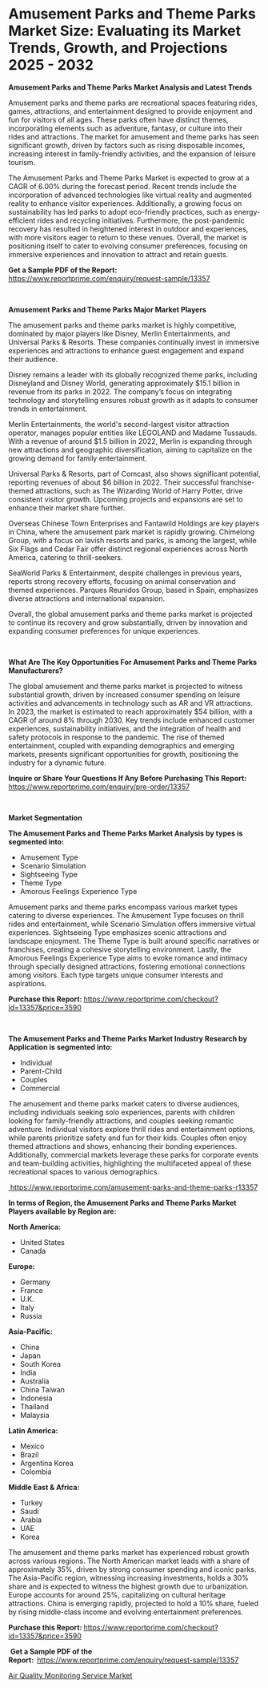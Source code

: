 <p><h1>Amusement Parks and Theme Parks Market Size: Evaluating its Market Trends, Growth, and Projections 2025 - 2032</h1></p><p><strong>Amusement Parks and Theme Parks Market Analysis and Latest Trends</strong></p>
<p><p>Amusement parks and theme parks are recreational spaces featuring rides, games, attractions, and entertainment designed to provide enjoyment and fun for visitors of all ages. These parks often have distinct themes, incorporating elements such as adventure, fantasy, or culture into their rides and attractions. The market for amusement and theme parks has seen significant growth, driven by factors such as rising disposable incomes, increasing interest in family-friendly activities, and the expansion of leisure tourism.</p><p>The Amusement Parks and Theme Parks Market is expected to grow at a CAGR of 6.00% during the forecast period. Recent trends include the incorporation of advanced technologies like virtual reality and augmented reality to enhance visitor experiences. Additionally, a growing focus on sustainability has led parks to adopt eco-friendly practices, such as energy-efficient rides and recycling initiatives. Furthermore, the post-pandemic recovery has resulted in heightened interest in outdoor and experiences, with more visitors eager to return to these venues. Overall, the market is positioning itself to cater to evolving consumer preferences, focusing on immersive experiences and innovation to attract and retain guests.</p></p>
<p><strong>Get a Sample PDF of the Report:&nbsp;</strong> <a href="https://www.reportprime.com/enquiry/request-sample/13357?utm_campaign=3046&utm_medium=2&utm_source=Github&utm_content=ia&utm_term=20032025&utm_id=amusement-parks-and-theme-parks">https://www.reportprime.com/enquiry/request-sample/13357</a></p>
<p>&nbsp;</p>
<p><strong>Amusement Parks and Theme Parks Major Market Players</strong></p>
<p><p>The amusement parks and theme parks market is highly competitive, dominated by major players like Disney, Merlin Entertainments, and Universal Parks & Resorts. These companies continually invest in immersive experiences and attractions to enhance guest engagement and expand their audience.</p><p>Disney remains a leader with its globally recognized theme parks, including Disneyland and Disney World, generating approximately $15.1 billion in revenue from its parks in 2022. The company’s focus on integrating technology and storytelling ensures robust growth as it adapts to consumer trends in entertainment.</p><p>Merlin Entertainments, the world's second-largest visitor attraction operator, manages popular entities like LEGOLAND and Madame Tussauds. With a revenue of around $1.5 billion in 2022, Merlin is expanding through new attractions and geographic diversification, aiming to capitalize on the growing demand for family entertainment.</p><p>Universal Parks & Resorts, part of Comcast, also shows significant potential, reporting revenues of about $6 billion in 2022. Their successful franchise-themed attractions, such as The Wizarding World of Harry Potter, drive consistent visitor growth. Upcoming projects and expansions are set to enhance their market share further.</p><p>Overseas Chinese Town Enterprises and Fantawild Holdings are key players in China, where the amusement park market is rapidly growing. Chimelong Group, with a focus on lavish resorts and parks, is among the largest, while Six Flags and Cedar Fair offer distinct regional experiences across North America, catering to thrill-seekers.</p><p>SeaWorld Parks & Entertainment, despite challenges in previous years, reports strong recovery efforts, focusing on animal conservation and themed experiences. Parques Reunidos Group, based in Spain, emphasizes diverse attractions and international expansion.</p><p>Overall, the global amusement parks and theme parks market is projected to continue its recovery and grow substantially, driven by innovation and expanding consumer preferences for unique experiences.</p></p>
<p>&nbsp;</p>
<p><strong>What Are The Key Opportunities For Amusement Parks and Theme Parks Manufacturers?</strong></p>
<p><p>The global amusement and theme parks market is projected to witness substantial growth, driven by increased consumer spending on leisure activities and advancements in technology such as AR and VR attractions. In 2023, the market is estimated to reach approximately $54 billion, with a CAGR of around 8% through 2030. Key trends include enhanced customer experiences, sustainability initiatives, and the integration of health and safety protocols in response to the pandemic. The rise of themed entertainment, coupled with expanding demographics and emerging markets, presents significant opportunities for growth, positioning the industry for a dynamic future.</p></p>
<p><strong>Inquire or Share Your Questions If Any Before Purchasing This Report:</strong> <a href="https://www.reportprime.com/enquiry/pre-order/13357?utm_campaign=3046&utm_medium=2&utm_source=Github&utm_content=ia&utm_term=20032025&utm_id=amusement-parks-and-theme-parks">https://www.reportprime.com/enquiry/pre-order/13357</a></p>
<p>&nbsp;</p>
<p><strong>Market Segmentation</strong></p>
<p><strong>The Amusement Parks and Theme Parks Market Analysis by types is segmented into:</strong></p>
<p><ul><li>Amusement Type</li><li>Scenario Simulation</li><li>Sightseeing Type</li><li>Theme Type</li><li>Amorous Feelings Experience Type</li></ul></p>
<p><p>Amusement parks and theme parks encompass various market types catering to diverse experiences. The Amusement Type focuses on thrill rides and entertainment, while Scenario Simulation offers immersive virtual experiences. Sightseeing Type emphasizes scenic attractions and landscape enjoyment. The Theme Type is built around specific narratives or franchises, creating a cohesive storytelling environment. Lastly, the Amorous Feelings Experience Type aims to evoke romance and intimacy through specially designed attractions, fostering emotional connections among visitors. Each type targets unique consumer interests and aspirations.</p></p>
<p><strong>Purchase this Report:&nbsp;</strong><a href="https://www.reportprime.com/checkout?id=13357&price=3590&utm_campaign=3046&utm_medium=2&utm_source=Github&utm_content=ia&utm_term=20032025&utm_id=amusement-parks-and-theme-parks">https://www.reportprime.com/checkout?id=13357&price=3590</a></p>
<p>&nbsp;</p>
<p><strong>The Amusement Parks and Theme Parks Market Industry Research by Application is segmented into:</strong></p>
<p><ul><li>Individual</li><li>Parent-Child</li><li>Couples</li><li>Commercial</li></ul></p>
<p><p>The amusement and theme parks market caters to diverse audiences, including individuals seeking solo experiences, parents with children looking for family-friendly attractions, and couples seeking romantic adventure. Individual visitors explore thrill rides and entertainment options, while parents prioritize safety and fun for their kids. Couples often enjoy themed attractions and shows, enhancing their bonding experiences. Additionally, commercial markets leverage these parks for corporate events and team-building activities, highlighting the multifaceted appeal of these recreational spaces to various demographics.</p></p>
<p><a href="https://www.reportprime.com/amusement-parks-and-theme-parks-r13357?utm_campaign=3046&utm_medium=2&utm_source=Github&utm_content=ia&utm_term=20032025&utm_id=amusement-parks-and-theme-parks">&nbsp;https://www.reportprime.com/amusement-parks-and-theme-parks-r13357</a></p>
<p><strong>In terms of Region, the Amusement Parks and Theme Parks Market Players available by Region are:</strong></p>
<p>
    <p> <strong> North America: </strong>
        <ul>
            <li>United States</li>
            <li>Canada</li>
        </ul>
        </p> 
    <p> <strong> Europe: </strong>
        <ul>
            <li>Germany</li>
            <li>France</li>
            <li>U.K.</li>
            <li>Italy</li>
            <li>Russia</li>
        </ul>
        </p> 
    <p> <strong> Asia-Pacific: </strong>
        <ul>
            <li>China</li>
            <li>Japan</li>
            <li>South Korea</li>
            <li>India</li>
            <li>Australia</li>
            <li>China Taiwan</li>
            <li>Indonesia</li>
            <li>Thailand</li>
            <li>Malaysia</li>
        </ul>
        </p> 
    <p> <strong> Latin America: </strong>
        <ul>
            <li>Mexico</li>
            <li>Brazil</li>
            <li>Argentina Korea</li>
            <li>Colombia</li>
        </ul>
        </p> 
    <p> <strong> Middle East & Africa: </strong>
        <ul>
            <li>Turkey</li>
            <li>Saudi</li>
            <li>Arabia</li>
            <li>UAE</li>
            <li>Korea</li>
        </ul>
    </p>
    </p>
<p><p>The amusement and theme parks market has experienced robust growth across various regions. The North American market leads with a share of approximately 35%, driven by strong consumer spending and iconic parks. The Asia-Pacific region, witnessing increasing investments, holds a 30% share and is expected to witness the highest growth due to urbanization. Europe accounts for around 25%, capitalizing on cultural heritage attractions. China is emerging rapidly, projected to hold a 10% share, fueled by rising middle-class income and evolving entertainment preferences.</p></p>
<p><strong>Purchase this Report: </strong><a href="https://www.reportprime.com/checkout?id=13357&price=3590&utm_campaign=3046&utm_medium=2&utm_source=Github&utm_content=ia&utm_term=20032025&utm_id=amusement-parks-and-theme-parks">https://www.reportprime.com/checkout?id=13357&price=3590</a></p>
<p>&nbsp;<strong>Get a Sample PDF of the Report:&nbsp;&nbsp;</strong><a href="https://www.reportprime.com/enquiry/request-sample/13357?utm_campaign=3046&utm_medium=2&utm_source=Github&utm_content=ia&utm_term=20032025&utm_id=amusement-parks-and-theme-parks">https://www.reportprime.com/enquiry/request-sample/13357</a></p>
<p><strong></strong></p>
<p><p><a href="https://github.com/ajayanhaizan/Market-Research-Report-List-1/blob/main/air-quality-monitoring-service-market.md?utm_campaign=3046&utm_medium=2&utm_source=Github&utm_content=ia&utm_term=20032025&utm_id=amusement-parks-and-theme-parks">Air Quality Monitoring Service Market</a></p></p>